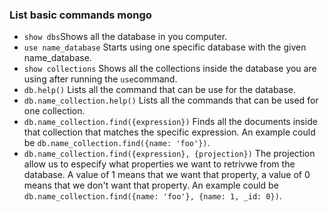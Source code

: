 ### List basic commands mongo

- `show dbs`Shows all the database in you computer.
- `use name_database` Starts using one specific database with the given name_database.
- `show collections` Shows all the collections inside the database you are using after running the `use`command.
- `db.help()` Lists all the command that can be use for the database.
- `db.name_collection.help()` Lists all the commands that can be used for one collection.
- `db.name_collection.find({expression})` Finds all the documents inside that collection that matches the specific expression. An example could be `db.name_collection.find({name: 'foo'})`.
- `db.name_collection.find({expression}, {projection})` The projection allow us to especify what properties we want to retrivwe from the database. A value of 1 means that we want that property, a value of 0 means that we don't want that property. An example could be `db.name_collection.find({name: 'foo'}, {name: 1, _id: 0})`.
